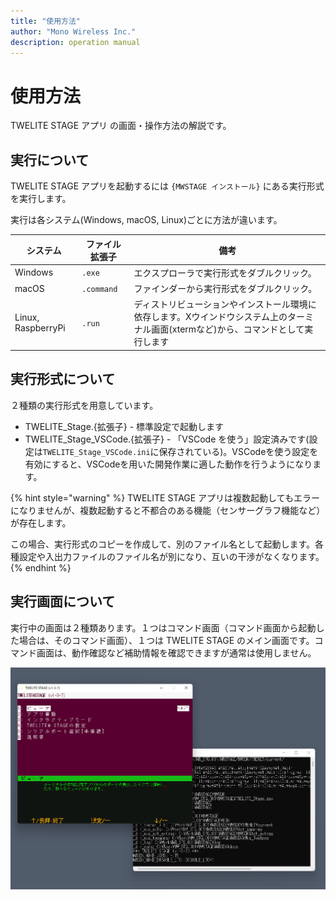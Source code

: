 ```yaml
---
title: "使用方法"
author: "Mono Wireless Inc."
description: operation manual
---
```


# 使用方法

TWELITE STAGE アプリ の画面・操作方法の解説です。

## 実行について

TWELITE STAGE アプリを起動するには `{MWSTAGE インストール}` にある実行形式を実行します。

実行は各システム(Windows, macOS, Linux)ごとに方法が違います。

| システム | ファイル拡張子 | 備考 |
| -------- | ------     | ---- |
| Windows  | `.exe`     | エクスプローラで実行形式をダブルクリック。 |
| macOS    | `.command` | ファインダーから実行形式をダブルクリック。 |
| Linux, RaspberryPi | `.run`     | ディストリビューションやインストール環境に依存します。Xウインドウシステム上のターミナル画面(xtermなど)から、コマンドとして実行します |


## 実行形式について

２種類の実行形式を用意しています。

* TWELITE_Stage.{拡張子} - 標準設定で起動します
* TWELITE_Stage_VSCode.{拡張子} - 「VSCode を使う」設定済みです(設定は`TWELITE_Stage_VSCode.ini`に保存されている)。VSCodeを使う設定を有効にすると、VSCodeを用いた開発作業に適した動作を行うようになります。

{% hint style="warning" %}
TWELITE STAGE アプリは複数起動してもエラーになりませんが、複数起動すると不都合のある機能（センサーグラフ機能など）が存在します。

この場合、実行形式のコピーを作成して、別のファイル名として起動します。各種設定や入出力ファイルのファイル名が別になり、互いの干渉がなくなります。
{% endhint %}

## 実行画面について

実行中の画面は２種類あります。１つはコマンド画面（コマンド画面から起動した場合は、そのコマンド画面）、１つは TWELITE STAGE のメイン画面です。コマンド画面は、動作確認など補助情報を確認できますが通常は使用しません。

![STAGE画面例](../.gitbook/assets/img_stage_open_with_cmdwin.png)


